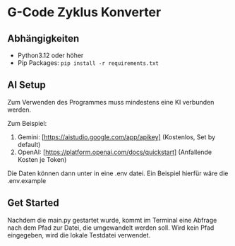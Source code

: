 # G-Code Zyklus Konverter

## Abhängigkeiten

- Python3.12 oder höher
- Pip Packages: `pip install -r requirements.txt`

## AI Setup

Zum Verwenden des Programmes muss mindestens eine KI verbunden werden.

Zum Beispiel:

1. Gemini: [https://aistudio.google.com/app/apikey] (Kostenlos, Set by default)
2. OpenAI: [https://platform.openai.com/docs/quickstart] (Anfallende Kosten je Token)

Die Daten können dann unter in eine .env datei. Ein Beispiel hierfür wäre die .env.example

## Get Started

Nachdem die main.py gestartet wurde, kommt im Terminal eine Abfrage nach dem Pfad zur Datei, die umgewandelt werden soll.
Wird kein Pfad eingegeben, wird die lokale Testdatei verwendet.

